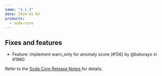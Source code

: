```yaml
---
name: "3.1.3"
date: 2024-01-03
products:
  - soda-core
---
```


## Fixes and features

* Feature: implement warn_only for anomaly score (#156) by @baturayo in #1980

Refer to the <a href="https://github.com/sodadata/soda-core/releases" target="_blank">Soda Core Release Notes </a> for details.
